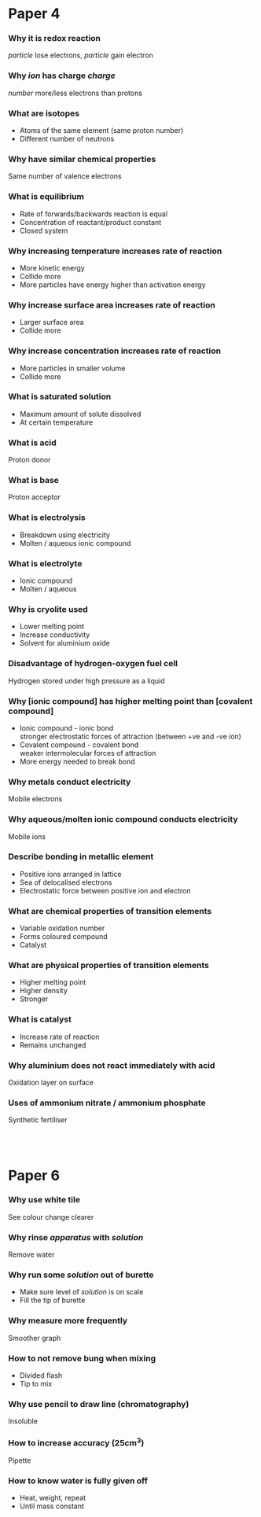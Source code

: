 # Paper 4

### Why it is redox reaction
*particle* lose electrons, *particle* gain electron

### Why *ion* has charge *charge*
*number* more/less electrons than protons

### What are isotopes
- Atoms of the same element (same proton number)
- Different number of neutrons

### Why have similar chemical properties
Same number of valence electrons

### What is equilibrium
- Rate of forwards/backwards reaction is equal
- Concentration of reactant/product constant
- Closed system

### Why increasing temperature increases rate of reaction
- More kinetic energy
- Collide more
- More particles have energy higher than activation energy

### Why increase surface area increases rate of reaction
- Larger surface area
- Collide more

### Why increase concentration increases rate of reaction
- More particles in smaller volume
- Collide more

### What is saturated solution
- Maximum amount of solute dissolved
- At certain temperature

### What is acid
Proton donor

### What is base
Proton acceptor

### What is electrolysis
- Breakdown using electricity
- Molten / aqueous ionic compound

### What is electrolyte
- Ionic compound
- Molten / aqueous

### Why is cryolite used
- Lower melting point
- Increase conductivity
- Solvent for aluminium oxide

### Disadvantage of hydrogen-oxygen fuel cell
Hydrogen stored under high pressure as a liquid

### Why [ionic compound] has higher melting point than [covalent compound]
- Ionic compound - ionic bond \
  stronger electrostatic forces of attraction (between +ve and -ve ion)
- Covalent compound - covalent bond \
  weaker intermolecular forces of attraction
- More energy needed to break bond

### Why metals conduct electricity
Mobile electrons

### Why aqueous/molten ionic compound conducts electricity
Mobile ions

### Describe bonding in metallic element
- Positive ions arranged in lattice
- Sea of delocalised electrons
- Electrostatic force between positive ion and electron

### What are chemical properties of transition elements
- Variable oxidation number
- Forms coloured compound
- Catalyst

### What are physical properties of transition elements
- Higher melting point
- Higher density
- Stronger

### What is catalyst
- Increase rate of reaction
- Remains unchanged

### Why aluminium does not react immediately with acid
Oxidation layer on surface

### Uses of ammonium nitrate / ammonium phosphate
Synthetic fertiliser

<br><br>

# Paper 6

### Why use white tile
See colour change clearer

### Why rinse *apparatus* with *solution*
Remove water

### Why run some *solution* out of burette
- Make sure level of *solution* is on scale
- Fill the tip of burette

### Why measure more frequently
Smoother graph

### How to not remove bung when mixing
- Divided flash
- Tip to mix

### Why use pencil to draw line (chromatography)
Insoluble

### How to increase accuracy (25cm<sup>3</sup>)
Pipette

### How to know water is fully given off
- Heat, weight, repeat
- Until mass constant
